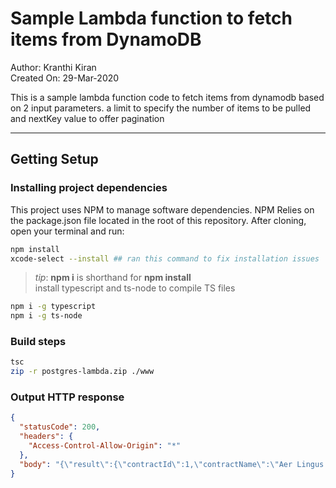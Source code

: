 # Sample Lambda function to fetch items from DynamoDB
Author: Kranthi Kiran  
Created On: 29-Mar-2020  
 
This is a sample lambda function code to fetch items from dynamodb based on 2 input parameters.
a limit to specify the number of items to be pulled and nextKey value to offer pagination
***
## Getting Setup

### Installing project dependencies

This project uses NPM to manage software dependencies. NPM Relies on the package.json file located in the root of this repository. After cloning, open your terminal and run:
```bash
npm install
xcode-select --install ## ran this command to fix installation issues
```
>_tip_: **npm i** is shorthand for **npm install**  
install typescript and ts-node to compile TS files
```bash
npm i -g typescript
npm i -g ts-node
```
### Build steps
```bash
tsc  
zip -r postgres-lambda.zip ./www
``` 

### Output HTTP response
```json
{
  "statusCode": 200,
  "headers": {
    "Access-Control-Allow-Origin": "*"
  },
  "body": "{\"result\":{\"contractId\":1,\"contractName\":\"Aer Lingus CF6-80E EIN3\",\"engineModel\":\"CF6-80E\",\"year\":2020,\"qtr\":2,\"taskName\":\"Prev Run\"}}"
}
```